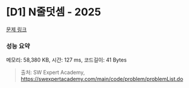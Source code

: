 # [D1] N줄덧셈 - 2025 

[문제 링크](https://swexpertacademy.com/main/code/problem/problemDetail.do?contestProbId=AV5QFZtaAscDFAUq) 

### 성능 요약

메모리: 58,380 KB, 시간: 127 ms, 코드길이: 41 Bytes



> 출처: SW Expert Academy, https://swexpertacademy.com/main/code/problem/problemList.do